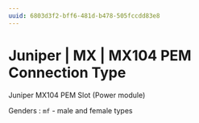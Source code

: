 ```yaml
---
uuid: 6803d3f2-bff6-481d-b478-505fccdd83e8
---
```

# Juniper | MX | MX104 PEM Connection Type

Juniper MX104 PEM Slot (Power module)

Genders
: `mf` - male and female types
